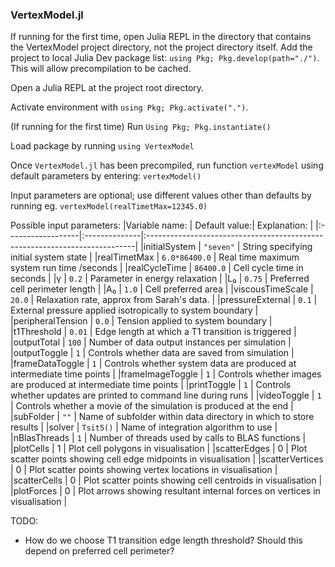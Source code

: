 ### VertexModel.jl

If running for the first time, open Julia REPL in the directory that contains the VertexModel project directory, not the project directory itself. 
Add the project to local Julia Dev package list: `using Pkg; Pkg.develop(path="./")`. This will allow precompilation to be cached. 

Open a Julia REPL at the project root directory. 

Activate environment with `using Pkg; Pkg.activate(".")`. 

(If running for the first time) Run `Using Pkg; Pkg.instantiate()`

Load package by running `using VertexModel`

Once `VertexModel.jl` has been precompiled, run function `vertexModel` using default parameters by entering:
`vertexModel()`

Input parameters are optional; use different values other than defaults by running eg. `vertexModel(realTimetMax=12345.0)`

Possible input parameters:
|Variable name:     | Default value:| Explanation:                                                               |
|:------------------|:--------------|:---------------------------------------------------------------------------|
|initialSystem      | `"seven"`     | String specifying initial system state                                     |
|realTimetMax       | `6.0*86400.0` | Real time maximum system run time /seconds                                 |
|realCycleTime      | `86400.0`     | Cell cycle time in seconds                                                 |
|γ                  | `0.2`         | Parameter in energy relaxation                                             |
|L₀                 | `0.75`        | Preferred cell perimeter length                                            |
|A₀                 | `1.0`         | Cell preferred area                                                        |
|viscousTimeScale   | `20.0`        | Relaxation rate, approx from Sarah's data.                                 |
|pressureExternal   | `0.1`         | External pressure applied isotropically to system boundary                 |
|peripheralTension  | `0.0`         | Tension applied to system boundary                                         |
|t1Threshold        | `0.01`        | Edge length at which a T1 transition is triggered                          |
|outputTotal        | `100`         | Number of data output instances per simulation                             |
|outputToggle       | `1`           | Controls whether data are saved from simulation                            |
|frameDataToggle    | `1`           | Controls whether system data are produced at intermediate time points      |
|frameImageToggle   | `1`           | Controls whether images are produced at intermediate time points           |
|printToggle        | `1`           | Controls whether updates are printed to command line during runs           |
|videoToggle        | `1`           | Controls whether a movie of the simulation is produced at the end          |
|subFolder          | `""`          | Name of subfolder within data directory in which to store results          |
|solver             | `Tsit5()`     | Name of integration algorithm to use                                       |
|nBlasThreads       | `1`           | Number of threads used by calls to BLAS functions                          |
|plotCells          | 1             | Plot cell polygons in visualisation                                        |
|scatterEdges       | 0             | Plot scatter points showing cell edge midpoints in visualisation           |
|scatterVertices    | 0             | Plot scatter points showing vertex locations in visualisation              |
|scatterCells       | 0             | Plot scatter points showing cell centroids in visualisation                |
|plotForces         | 0             | Plot arrows showing resultant internal forces on vertices in visualisation |


TODO:
- How do we choose T1 transition edge length threshold? Should this depend on preferred cell perimeter? 
